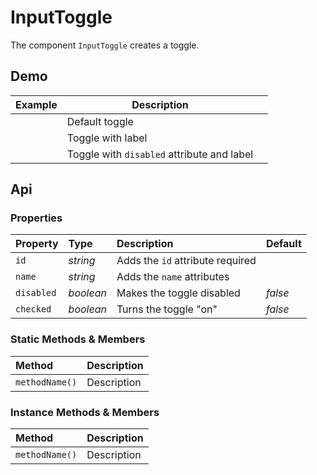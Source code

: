 # InputToggle

The component `InputToggle` creates a toggle.

## Demo

<table class="example">
  <thead>
    <tr>
      <th>Example</th>
      <th>Description</th>
      <th></th>
    </tr>
  </thead>
  <tbody>
    <tr>
      <td><input-toggle id="toggle-example-1"></input-toggle></td>
      <td>Default toggle</td>
      <td>
        <icon-container src="./sprite.svg#code"></icon-container>
      </td>
    </tr>
    <tr>
      <td><input-toggle id="toggle-example-2" label="Label"></input-toggle></td>
      <td>Toggle with label</td>
      <td>
        <icon-container src="./sprite.svg#code"></icon-container>
      </td>
    </tr>
    <tr>
      <td><input-toggle id="toggle-example-3" label="Disabled" disabled></input-toggle></td>
      <td>Toggle with <code>disabled</code> attribute and label</td>
      <td>
        <icon-container src="./sprite.svg#code"></icon-container>
      </td>
    </tr>
  </tbody>
</table>

## Api

### Properties

| Property | Type | Description | Default |
| :--- | :--- | :--- | :--- |
| `id` | *string* | Adds the <code>id</code> attribute <span class="req">required</span> | |
| `name` | *string* | Adds the <code>name</code> attributes | |
| `disabled` | *boolean* | Makes the toggle disabled | *false* |
| `checked` | *boolean* | Turns the toggle "on" | *false* |

### Static Methods & Members

| Method | Description |
| :--- | :--- |
| `methodName()` | Description |

### Instance Methods & Members

| Method | Description |
| :--- | :--- |
| `methodName()` | Description |
